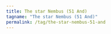 ```yaml
---
title: The star Nembus (51 And)
tagname: "The star Nembus (51 And)"
permalink: /tag/the-star-nembus-51-and
---
```

